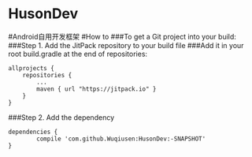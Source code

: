 # HusonDev
#Android自用开发框架
#How to
###To get a Git project into your build:
###Step 1. Add the JitPack repository to your build file
###Add it in your root build.gradle at the end of repositories:

	allprojects {
		repositories {
			...
			maven { url "https://jitpack.io" }
		}
	}
###Step 2. Add the dependency

	dependencies {
	        compile 'com.github.Wuqiusen:HusonDev:-SNAPSHOT'
	}
